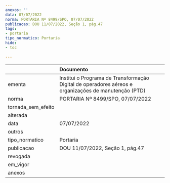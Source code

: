 ```yaml
---
anexos: ''
data: 07/07/2022
norma: PORTARIA Nº 8499/SPO, 07/07/2022
publicacao: DOU 11/07/2022, Seção 1, pág.47
tags:
- portaria
tipo_normatico: Portaria
hide: 
- toc 
 
---
```


|                    | Documento                                                                                            |
|:-------------------|:-----------------------------------------------------------------------------------------------------|
| ementa             | Institui o Programa de Transformação Digital de operadores aéreos e organizações de manutenção (PTD) |
| norma              | PORTARIA Nº 8499/SPO, 07/07/2022                                                                     |
| tornada_sem_efeito |                                                                                                      |
| alterada           |                                                                                                      |
| data               | 07/07/2022                                                                                           |
| outros             |                                                                                                      |
| tipo_normatico     | Portaria                                                                                             |
| publicacao         | DOU 11/07/2022, Seção 1, pág.47                                                                      |
| revogada           |                                                                                                      |
| em_vigor           |                                                                                                      |
| anexos             |                                                                                                      |